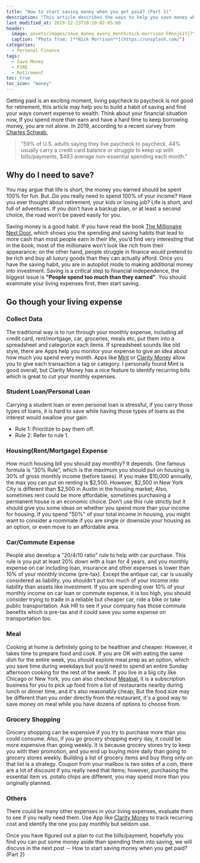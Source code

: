 ```yaml
---
title: "How to start saving money when you get paid? (Part 1)"
description: "This article describes the ways to help you save money when you get paid, and gives suggestions on how to plan saving and investing for retirement"
last_modified_at: 2019-12-23T10:20:02-05:00
header:
  image: assets/images/save_money_every_month/nick-morrison-FHnnjk1Yj7Y-unsplash.jpg
  caption: "Photo from: [**Nick Morrison**](https://unsplash.com/")
categories:
  - Personal Finance
tags:
  - Save Money
  - FIRE
  - Retirement
toc: true
toc_icon: "money"
---
```

 
Getting paid is an exciting moment, living paycheck to paycheck is not good for retirement, this article may help you to build a habit of saving and find your ways convert expense to wealth.
Think about your financial situation now, If you spend more than earn and have a hard time to keep borrowing money, you are not alone. In 2019, according to a recent survey from [Charles Schwab](https://content.schwab.com/web/retail/public/about-schwab/Charles-Schwab-2019-Modern-Wealth-Survey-findings-0519-9JBP.pdf),
> "59% of U.S. adults saying they live paycheck to paycheck, 44% usually carry a credit card balance or struggle to keep up with bills/payments, $483 average non-essential spending each month."
 
## Why do I need to save?
 
You may argue that life is short, the money you earned should be spent 100% for fun. But..Do you really need to spend 100% of your income? Have you ever thought about retirement, your kids or losing job? Life is short, and full of adventures. If you don’t have a backup plan, or at least a second choice, the road won’t be paved easily for you.
 
Saving money is a good habit. If you have read the book [The Millionaire Next Door](https://www.amazon.com/Millionaire-Next-Door-Surprising-Americas/dp/1589795474), which shows you the spending and saving habits that lead to more cash than most people earn in their life, you’d find very interesting that in the book, most of the millionaire won’t look like rich from their appearance; on the other hand, people struggle in finance would pretend to be rich and buy all luxury goods than they can actually afford. Once you have the saving habit, you are in autopilot mode to making additional money into investment. Saving is a critical step to financial independence, the biggest issue is **"People spend too much than they earned"**. You should examinate your living expenses first, then start saving.
 
## Go though your living expense
 
### Collect Data
The traditional way is to run through your monthly expense, including all credit card, rent/mortgage, car, groceries, meals etc, put them into a spreadsheet and categorize each items. If spreadsheet sounds like old style, there are Apps help you monitor your expense to give an idea about how much you spend every month. Apps like [Mint](https://www.mint.com/) or [Clarity Money](https://www.marcus.com/us/en/clarity-money) allow you to give each transaction a tag or category. I personally found Mint is good overall, but Clarity Money has a nice feature to identify recurring bills which is great to cut your monthly expenses.
 
### Student Loan/Personal Loan
Carrying a student loan or even personal loan is stressful, if you carry those types of loans, it is hard to save while having those types of loans as the interest would swallow your gain.
- Rule 1: Prioritize to pay them off.
- Rule 2: Refer to rule 1.
 
### Housing(Rent/Mortgage) Expense
How much housing bill you should pay monthly? It depends. One famous formula is “30% Rule”, which is the maximum you should put on housing is 30% of gross monthly income (before taxes). If you make $10,000 annually, the max you can put on renting is $2,500. However, $2,500 in New York City is different than $2,500 in Austin in the housing market; Also, sometimes rent could be more affordable, sometimes purchasing a permanent house is an economic choice. Don't use this rule  strictly but it should give you some ideas on whether you spend more than your income for housing. If you spend "50%" of your total income in housing, you might want to consider a roommate if you are single or downsize your housing as an option, or even move to an affordable area.
 
### Car/Commute Expense
People also develop a "20/4/10 ratio" rule to help with car purchase. This rule is you put at least 20% down with a loan for 4 years, and you monthly expense on car including loan, insurance and other expenses is lower than 10% of your monthly income (pre-tax). Except the antique car, car is usually considered as liability, you shouldn't put too much of your income into liability than assets like investment. If you are spending over 10% of your monthly income on car loan or commute expense, it is too high, you should consider trying to trade in a reliable but cheaper car, ride a bike or take public transportation. Ask HR to see if your company has those commute benefits which is pre-tax and it could save you some expense on transportation too.
 
### Meal
Cooking at home is definitely going to be healthier and cheaper. However, it takes time to prepare food and cook. If you are OK with eating the same dish for the entire week, you should explore meal prep as an option, which you save time during weekdays but you’d need to spend an entire Sunday afternoon cooking for the rest of the week. If you live in a big city like Chicago or New York, you can also checkout [Mealpal](https://www.mealpal.com/), it is a subscription business for you to pick up food from a list of restaurants nearby during lunch or dinner time, and it's also reasonably cheap; But the food size may be different than you order directly from the restaurant, it's a good way to save money on meal while you have dozens of options to choose from.
 
### Grocery Shopping
Grocery shopping can be expensive if you try to purchase more than you could consume. Also, if you go grocery shopping every day, it could be more expensive than going weekly. It is because grocery stores try to keep you with their promotion, and you end up buying more daily than going to grocery stores weekly. Building a list of grocery items and buy thing only on that list is a strategy. Coupon from your mailbox is two sides of a coin, there are a lot of discount if you really need that items; however, purchasing the essential item vs. potato chips are different, you may spend more than you originally planned.
 
### Others
There could be many other expenses in your living expenses, evaluate them to see if you really need them. Use App like [Clarity Money](https://www.marcus.com/us/en/clarity-money) to track recurring cost and identify the one you pay monthly but seldom use.
 
Once you have figured out a plan to cut the bills/payment, hopefully you find you can put some money aside than spending them into saving, we will discuss in the next post -- How to start saving money when you get paid? (Part 2)
